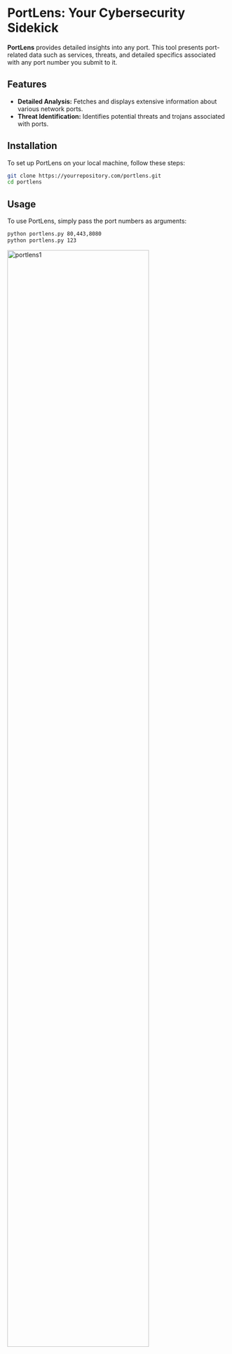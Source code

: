 # PortLens: Your Cybersecurity Sidekick

**PortLens** provides detailed insights into any port. This tool presents port-related data such as services, threats, and detailed specifics associated with any port number you submit to it.

## Features
- **Detailed Analysis:** Fetches and displays extensive information about various network ports.
- **Threat Identification:** Identifies potential threats and trojans associated with ports.

## Installation
To set up PortLens on your local machine, follow these steps:
```bash
git clone https://yourrepository.com/portlens.git
cd portlens
```

## Usage
To use PortLens, simply pass the port numbers as arguments:
```bash
python portlens.py 80,443,8080
python portlens.py 123
```
<img width="80%" alt="portlens1" src="https://github.com/5u5urrus/PortLens/assets/165041037/cd56b55d-bc01-43da-b7ab-fa09a5207840">

